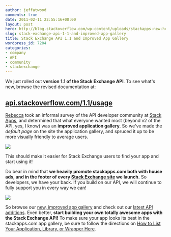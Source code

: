 ```yaml
---
author: jeffatwood
comments: true
date: 2011-02-11 22:55:16+00:00
layout: post
hero: http://blog.stackoverflow.com/wp-content/uploads/stackapps-new-homepage.png
slug: stack-exchange-api-1-1-and-improved-app-gallery
title: Stack Exchange API 1.1 and Improved App Gallery
wordpress_id: 7204
categories:
- company
- API
- community
- stackexchange
---
```



We just rolled out **version 1.1 of the Stack Exchange API**. To see what's new, browse the revised documentation at:





## [api.stackoverflow.com/1.1/usage](http://api.stackoverflow.com/1.1/usage)





[Rebecca](http://blog.stackoverflow.com/2011/01/welcome-valued-associate-rebecca-chernoff/) took an informal survey of the API developer community at [Stack Apps](http://stackapps.com), and determined that what everyone wanted most (beyond v2 of the API, yes, I know) was an **improved application gallery**. So we've made the _default page_ on the site the application gallery, and spruced it up to be more visually friendly to average users.



[![](http://blog.stackoverflow.com/wp-content/uploads/stackapps-new-homepage.png)](http://stackapps.com/)



This should make it easier for Stack Exchange users to find your app and start using it!



Do bear in mind that **we heavily promote stackapps.com both with house ads, and in the footer of every [Stack Exchange site](http://stackexchange.com/sites) we launch.** So developers, we have your back. If you build on our API, we will continue to fully support you in every way we can!



![](/blog/images/wordpress/api-house-ads-links.png)



So browse our [new, improved app gallery](http://stackapps.com) and check out our [latest API additions](http://api.stackoverflow.com/1.1/usage). Even better, **start building your own totally awesome apps with the Stack Exchange API!** To make sure your app looks its best in the stackapps.com app gallery, be sure to follow the directions on [How to List Your Application, Library, or Wrapper Here](http://stackapps.com/questions/7/how-to-list-your-application-library-wrapper-here).

